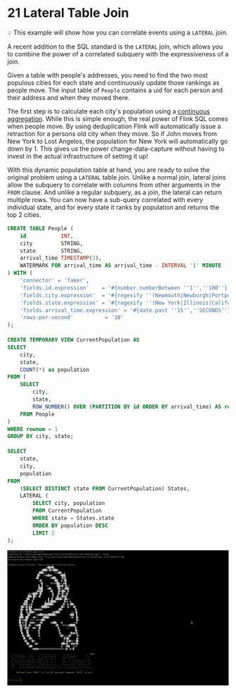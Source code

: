 # 21 Lateral Table Join

:bulb: This example will show how you can correlate events using a `LATERAL` join.

A recent addition to the SQL standard is the `LATERAL` join, which allows you to combine 
the power of a correlated subquery with the expressiveness of a join. 

Given a table with people's addresses, you need to find the two most populous cities
for each state and continuously update those rankings as people move. The input table
of `People` contains a uid for each person and their address and when they moved there.

The first step is to calculate each city's population using a [continuous aggregation](../03/03_group_by.md).
While this is simple enough, the real power of Flink SQL comes when people move. By using
deduplication Flink will automatically issue a retraction for a persons old city when 
they move. So if John moves from New York to Lost Angelos, the population for New York will 
automatically go down by 1. This gives us the power change-data-capture without having
to invest in the actual infrastructure of setting it up!

With this dynamic population table at hand, you are ready to solve the original problem using a `LATERAL` table join.
Unlike a normal join, lateral joins allow the subquery to correlate with columns from other arguments in the `FROM` clause. And unlike a regular subquery, as a join, the lateral can return multiple rows.
You can now have a sub-query correlated with every individual state, and for every state it ranks by population and returns the top 2 cities.

```sql
CREATE TABLE People (
    id           INT,
    city         STRING,
    state        STRING,
    arrival_time TIMESTAMP(3),
    WATERMARK FOR arrival_time AS arrival_time - INTERVAL '1' MINUTE 
) WITH (
    'connector' = 'faker',
    'fields.id.expression'    = '#{number.numberBetween ''1'',''100''}',
    'fields.city.expression'  = '#{regexify ''(Newmouth|Newburgh|Portport|Southfort|Springfield){1}''}',
    'fields.state.expression' = '#{regexify ''(New York|Illinois|California|Washington){1}''}',
    'fields.arrival_time.expression' = '#{date.past ''15'',''SECONDS''}',
    'rows-per-second'          = '10'
); 

CREATE TEMPORARY VIEW CurrentPopulation AS
SELECT 
    city,
    state,
    COUNT(*) as population
FROM (
    SELECT
        city,
        state,
        ROW_NUMBER() OVER (PARTITION BY id ORDER BY arrival_time) AS rownum
    FROM People
)
WHERE rownum = 1
GROUP BY city, state;

SELECT
    state,
    city,
    population
FROM 
    (SELECT DISTINCT state FROM CurrentPopulation) States,
    LATERAL (
        SELECT city, population
        FROM CurrentPopulation
        WHERE state = States.state
        ORDER BY population DESC
        LIMIT 2
);
```

![Lateral Join](lateral.gif)

